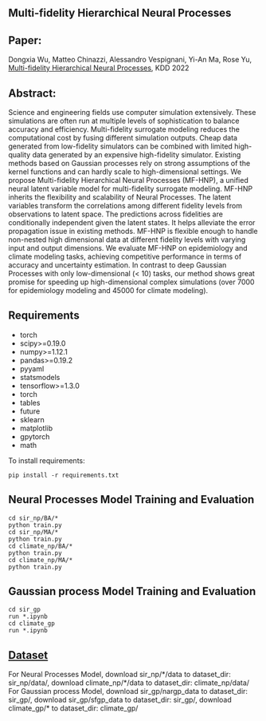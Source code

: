 
## Multi-fidelity Hierarchical Neural Processes
## Paper: 
Dongxia Wu, Matteo Chinazzi, Alessandro Vespignani, Yi-An Ma, Rose Yu, [Multi-fidelity Hierarchical Neural Processes](https://arxiv.org/abs/2206.04872), 
KDD 2022

## Abstract:
Science and engineering fields use computer simulation extensively. These simulations are often run at multiple levels of sophistication to balance 
accuracy and efficiency. Multi-fidelity surrogate modeling reduces the computational cost by fusing different simulation outputs. Cheap data generated 
from low-fidelity simulators can be combined with limited high-quality data generated by an expensive high-fidelity simulator. Existing methods based 
on Gaussian processes rely on strong assumptions of the kernel functions and can hardly scale to high-dimensional settings. We propose Multi-fidelity 
Hierarchical Neural Processes (MF-HNP), a unified neural latent variable model for multi-fidelity surrogate modeling. MF-HNP inherits the flexibility 
and scalability of Neural Processes. The latent variables transform the correlations among different fidelity levels from observations to latent space. 
The predictions across fidelities are conditionally independent given the latent states. It helps alleviate the error propagation issue in existing 
methods. MF-HNP is flexible enough to handle non-nested high dimensional data at different fidelity levels with varying input and output dimensions. 
We evaluate MF-HNP on epidemiology and climate modeling tasks, achieving competitive performance in terms of accuracy and uncertainty estimation. 
In contrast to deep Gaussian Processes with only low-dimensional (< 10) tasks, our method shows great promise for speeding up high-dimensional 
complex simulations (over 7000 for epidemiology modeling and 45000 for climate modeling).

## Requirements
* torch
* scipy>=0.19.0
* numpy>=1.12.1
* pandas>=0.19.2
* pyyaml
* statsmodels
* tensorflow>=1.3.0
* torch
* tables
* future
* sklearn
* matplotlib
* gpytorch
* math

To install requirements:
```
pip install -r requirements.txt
```
## Neural Processes Model Training and Evaluation
```
cd sir_np/BA/*
python train.py
cd sir_np/MA/*
python train.py
cd climate_np/BA/*
python train.py
cd climate_np/MA/*
python train.py
```
## Gaussian process Model Training and Evaluation
```
cd sir_gp
run *.ipynb
cd climate_gp
run *.ipynb
```

## [Dataset](https://drive.google.com/drive/folders/1osXBkuDuzSmB8__2r3lLoOLHIXqju3G2?usp=sharing)
For Neural Processes Model, download sir_np/\*/data to dataset_dir: sir_np/data/, download climate_np/\*/data to dataset_dir: climate_np/data/  
For Gaussian process Model, download sir_gp/nargp_data to dataset_dir: sir_gp/, download sir_gp/sfgp_data to dataset_dir: sir_gp/, 
download climate_gp/* to dataset_dir: climate_gp/


<!-- ## Cite
```
@article{wu2022multi,
  title={Multi-fidelity Hierarchical Neural Processes},
  author={Wu, Dongxia and Chinazzi, Matteo and Vespignani, Alessandro and Ma, Yi-An and Yu, Rose},
  journal={arXiv preprint arXiv:2206.04872},
  year={2022}
}
``` -->

